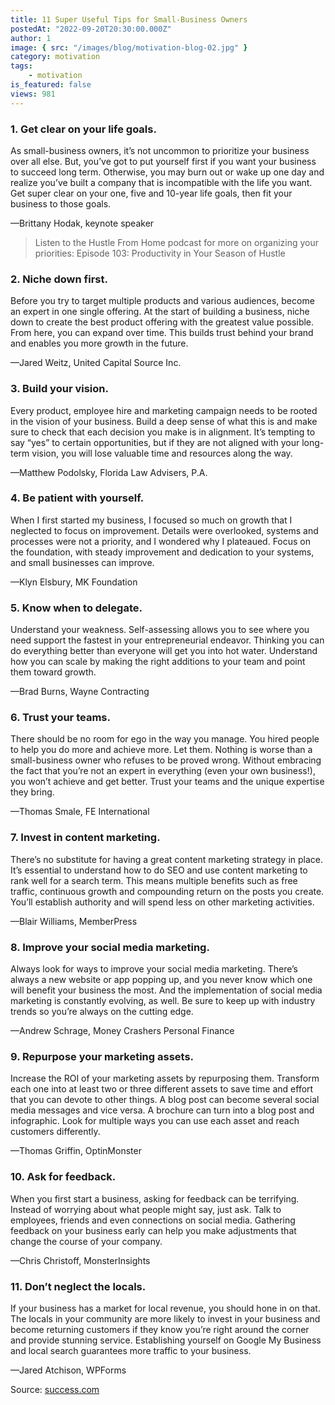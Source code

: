 ```yaml
---
title: 11 Super Useful Tips for Small-Business Owners
postedAt: "2022-09-20T20:30:00.000Z"
author: 1
image: { src: "/images/blog/motivation-blog-02.jpg" }
category: motivation
tags:
    - motivation
is_featured: false
views: 981
---
```


### 1. Get clear on your life goals.

As small-business owners, it’s not uncommon to prioritize your business over all else. But, you’ve got to put yourself first if you want your business to succeed long term. Otherwise, you may burn out or wake up one day and realize you’ve built a company that is incompatible with the life you want. Get super clear on your one, five and 10-year life goals, then fit your business to those goals.

—Brittany Hodak, keynote speaker

> Listen to the Hustle From Home podcast for more on organizing your priorities: Episode 103: Productivity in Your Season of Hustle

### 2. Niche down first.

Before you try to target multiple products and various audiences, become an expert in one single offering. At the start of building a business, niche down to create the best product offering with the greatest value possible. From here, you can expand over time. This builds trust behind your brand and enables you more growth in the future.

—Jared Weitz, United Capital Source Inc.

### 3. Build your vision.

Every product, employee hire and marketing campaign needs to be rooted in the vision of your business. Build a deep sense of what this is and make sure to check that each decision you make is in alignment. It’s tempting to say “yes” to certain opportunities, but if they are not aligned with your long-term vision, you will lose valuable time and resources along the way.

—Matthew Podolsky, Florida Law Advisers, P.A.

### 4. Be patient with yourself.

When I first started my business, I focused so much on growth that I neglected to focus on improvement. Details were overlooked, systems and processes were not a priority, and I wondered why I plateaued. Focus on the foundation, with steady improvement and dedication to your systems, and small businesses can improve.

—Klyn Elsbury, MK Foundation

### 5. Know when to delegate.

Understand your weakness. Self-assessing allows you to see where you need support the fastest in your entrepreneurial endeavor. Thinking you can do everything better than everyone will get you into hot water. Understand how you can scale by making the right additions to your team and point them toward growth.

—Brad Burns, Wayne Contracting

### 6. Trust your teams.

There should be no room for ego in the way you manage. You hired people to help you do more and achieve more. Let them. Nothing is worse than a small-business owner who refuses to be proved wrong. Without embracing the fact that you’re not an expert in everything (even your own business!), you won’t achieve and get better. Trust your teams and the unique expertise they bring.

—Thomas Smale, FE International

### 7. Invest in content marketing.

There’s no substitute for having a great content marketing strategy in place. It’s essential to understand how to do SEO and use content marketing to rank well for a search term. This means multiple benefits such as free traffic, continuous growth and compounding return on the posts you create. You’ll establish authority and will spend less on other marketing activities.

—Blair Williams, MemberPress

### 8. Improve your social media marketing.

Always look for ways to improve your social media marketing. There’s always a new website or app popping up, and you never know which one will benefit your business the most. And the implementation of social media marketing is constantly evolving, as well. Be sure to keep up with industry trends so you’re always on the cutting edge.

—Andrew Schrage, Money Crashers Personal Finance

### 9. Repurpose your marketing assets.

Increase the ROI of your marketing assets by repurposing them. Transform each one into at least two or three different assets to save time and effort that you can devote to other things. A blog post can become several social media messages and vice versa. A brochure can turn into a blog post and infographic. Look for multiple ways you can use each asset and reach customers differently.

—Thomas Griffin, OptinMonster

### 10. Ask for feedback.

When you first start a business, asking for feedback can be terrifying. Instead of worrying about what people might say, just ask. Talk to employees, friends and even connections on social media. Gathering feedback on your business early can help you make adjustments that change the course of your company.

—Chris Christoff, MonsterInsights

### 11. Don’t neglect the locals.

If your business has a market for local revenue, you should hone in on that. The locals in your community are more likely to invest in your business and become returning customers if they know you’re right around the corner and provide stunning service. Establishing yourself on Google My Business and local search guarantees more traffic to your business.

—Jared Atchison, WPForms

Source: [success.com](https://success.com)
